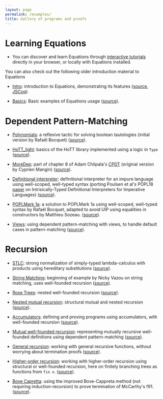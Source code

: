 ```yaml
---
layout: page
permalink: /examples/
title: Gallery of programs and proofs
---
```


Learning Equations
==================

- You can discover and learn Equations through [interactive tutorials](https://coq.inria.fr/platform-docs/)
  directly in your browser, or locally with Equations installed.

You can also check out the following older introduction material to Equations
- [Intro](equations_intro.html): introduction to Equations, demonstrating
  its features
  ([source](http://github.com/mattam82/Coq-Equations/raw/master/doc/equations_intro.v),
  [JSCoq](../assets/jsexamples/equations_intro.html)).

- [Basics](examples/Examples.Basics.html): Basic examples of Equations usage
  ([source](http://github.com/mattam82/Coq-Equations/raw/master/examples/Basics.v)).

Dependent Pattern-Matching
==========================

- [Polynomials](examples/Examples.polynomials.html): a reflexive tactic for
  solving boolean tautologies (initial version by Rafaël Bocquet)
  ([source](http://github.com/mattam82/Coq-Equations/raw/master/examples/polynomials.v)).

- [HoTT_light](examples/Examples.HoTT_light.html): basics of the HoTT library
  implemented using a logic in `Type`
  ([source](http://github.com/mattam82/Coq-Equations/raw/master/examples/HoTT_light.v)).

- [MoreDep](examples/Examples.MoreDep.html): part of chapter 8 of Adam
  Chlipala's [CPDT](http://adam.chlipala.net/cpdt/html/toc.html)
  (original version by Cyprien Mangin)
  ([source](http://github.com/mattam82/Coq-Equations/raw/master/examples/MoreDep.v)).

- [Definitional interpreter](examples/Examples.definterp.html): definitional interpreter
  for an impure language using well-scoped, well-typed syntax
  (porting Poulsen et al's POPL18
  [paper](http://casperbp.net/papers/intrinsicallytyped.html) on
  Intrisically-Typed Definitional Interpreters for Imperative Languages)
  ([source](http://github.com/mattam82/Coq-Equations/raw/master/examples/definterp.v)).

- [POPLMark 1a](examples/Examples.POPLMark1a.html): a solution to
  POPLMark 1a using well-scoped, well-typed syntax by Rafaël Bocquet,
  adapted to avoid UIP using equalities in constructors by Matthieu Sozeau.
  ([source](http://github.com/mattam82/Coq-Equations/raw/master/examples/POPLMark1a.v)).

- [Views](examples/Examples.views.html): using dependent pattern-matching with
  views, to handle default cases in pattern-matching
  ([source](http://github.com/mattam82/Coq-Equations/raw/master/examples/views.v)).

Recursion
=========

- [STLC](examples/Examples.STLC.html): strong normalization of simply-typed
  lambda-calculus with products using hereditary substitutions
  ([source](http://github.com/mattam82/Coq-Equations/raw/master/examples/STLC.v)).

- [String Matching](examples/Examples.string_matching.html): beginning of example
  by Nicky Vazou on string matching, uses well-founded recursion
  ([source](http://github.com/mattam82/Coq-Equations/raw/master/examples/string_matching.v)).

- [Rose Trees](examples/Examples.RoseTree.html): nested well-founded recursion
  ([source](http://github.com/mattam82/Coq-Equations/raw/master/examples/RoseTree.v)).

- [Nested mutual recursion](examples/Examples.nested_mut_rec.html): structural mutual and nested recursion
  ([source](http://github.com/mattam82/Coq-Equations/raw/master/examples/nested_mut_rec.v)).

- [Accumulators](examples/Examples.accumulator.html): defining and proving
  programs using accumulators, with well-founded recursion
  ([source](http://github.com/mattam82/Coq-Equations/raw/master/examples/accumulator.v)).

- [Mutual well-founded recursion](examples/Examples.mutualwfrec.html):
  representing mutually recursive well-founded definitions using
  dependent pattern-matching
  ([source](http://github.com/mattam82/Coq-Equations/raw/master/examples/mutualwfrec.v)).

- [General recursion](examples/Examples.general_recursion.html): working with
  general recursive functions, without worrying about termination proofs
  ([source](http://github.com/mattam82/Coq-Equations/raw/master/examples/general_recursion.v)).

- [Higher-order recursion](examples/Examples.ho_finite_branching.html):
  working with higher-order recursion using structural or well-founded
  recursion, here on finitely branching trees as functions from `fin n`.
  ([source](http://github.com/mattam82/Coq-Equations/raw/master/examples/ho_finite_branching.v)).

- [Bove Capretta](examples/Examples.bove_capretta.html): using the
  improved Bove-Cappreta method (not requiring induction-recursion) to
  prove termination of McCarthy's f91.
  ([source](http://github.com/mattam82/Coq-Equations/raw/master/examples/bove_capretta.v)).
